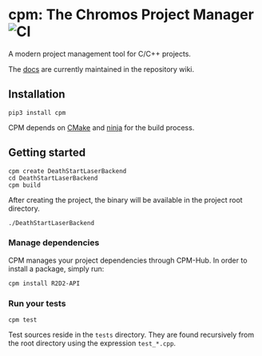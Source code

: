 # cpm: The Chromos Project Manager  ![CI](https://github.com/jorsanpe/cpm/workflows/CI/badge.svg)
A modern project management tool for C/C++ projects.

The [docs](https://github.com/jorsanpe/cpm/wiki) are currently maintained in the repository wiki.

## Installation
`pip3 install cpm`

CPM depends on [CMake](https://cmake.org/) and [ninja](https://ninja-build.org/) for the build process.

## Getting started
```
cpm create DeathStartLaserBackend
cd DeathStartLaserBackend
cpm build
```

After creating the project, the binary will be available in the project root directory. 
```
./DeathStartLaserBackend
```

### Manage dependencies
CPM manages your project dependencies through CPM-Hub. In order to install a package, simply run:

```
cpm install R2D2-API
```

### Run your tests
```
cpm test
```

Test sources reside in the `tests` directory. They are found recursively from the root directory
 using the expression `test_*.cpp`.
